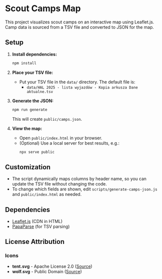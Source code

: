 # Scout Camps Map

This project visualizes scout camps on an interactive map using Leaflet.js. Camp data is sourced from a TSV file and converted to JSON for the map.

## Setup

1. **Install dependencies:**
   ```bash
   npm install
   ```

2. **Place your TSV file:**
   - Put your TSV file in the `data/` directory. The default file is:
     - `data/HAL 2025 - lista wyjazdów - Kopia arkusza Dane aktualne.tsv`

3. **Generate the JSON:**
   ```bash
   npm run generate
   ```
   This will create `public/camps.json`.

4. **View the map:**
   - Open `public/index.html` in your browser.
   - (Optional) Use a local server for best results, e.g.:
     ```bash
     npx serve public
     ```

## Customization
- The script dynamically maps columns by header name, so you can update the TSV file without changing the code.
- To change which fields are shown, edit `scripts/generate-camps-json.js` and `public/index.html` as needed.

## Dependencies
- [Leaflet.js](https://leafletjs.com/) (CDN in HTML)
- [PapaParse](https://www.papaparse.com/) (for TSV parsing)

## License Attribution

### Icons
- **tent.svg** - Apache License 2.0 ([Source](https://www.svgrepo.com/svg/398471/tent))
- **wolf.svg** - Public Domain ([Source](https://www.svgrepo.com/svg/484935/wolf)) 